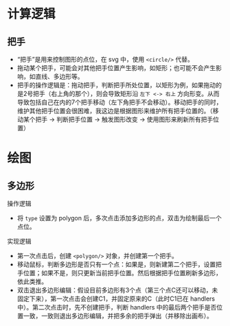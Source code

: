 # 计算逻辑
## 把手
- “把手”是用来控制图形的点位，在 svg 中，使用 `<circle/>` 代替。
- 拖动某个把手，可能会对其他把手位置产生影响，如矩形；也可能不会产生影响，如直线、多边形等。
- 把手的操作逻辑是：拖动把手，判断把手所处位置，以矩形为例，如果拖动的是2号把手（右上角的那个），则会导致矩形沿 `左下 <-> 右上` 方向形变。从而导致包括自己在内的7个把手移动（左下角把手不会移动）。移动把手的同时，维护其他把手位置会很困难，我这边是根据图形来维护所有把手位置的。（移动某个把手 -> 判断把手位置 -> 触发图形改变 -> 使用图形来刷新所有把手位置）


# 绘图
## 多边形
操作逻辑
- 将 `type` 设置为 polygon 后，多次点击添加多边形的点，双击为绘制最后一个点位。

实现逻辑
- 第一次点击后，创建 `<polygon/>` 对象，并创建第一个把手。
- 移动鼠标，判断多边形是否只有一个点：如果是，则新建第二个把手，设置把手位置；如果不是，则只更新当前把手位置。然后根据把手位置刷新多边形，依此类推。
- 双击退出多边形编辑：假设目前多边形有3个点（第三个点C还可以移动，未固定下来），第一次点击会创建C1，并固定原来的C（此时C1已在 handlers 中）。第二次点击时，先不创建把手，判断 handlers 中的最后两个把手是否位置一致，一致则退出多边形编辑，并把多余的把手弹出（并移除出画布）。
